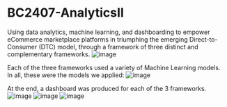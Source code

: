 # BC2407-AnalyticsII
Using data analytics, machine learning, and dashboarding to empower eCommerce marketplace platforms in triumphing the emerging Direct-to-Consumer (DTC) model, through a framework of three distinct and complementary frameworks. 
![image](https://user-images.githubusercontent.com/49341007/162584290-5e4f60a0-143c-40b6-972d-0acd7ddfb4a5.png)

Each of the three frameworks used a variety of Machine Learning models. In all, these were the models we applied:
![image](https://user-images.githubusercontent.com/49341007/162584447-7aab751e-6ada-455e-b627-528fcf54e0da.png)

At the end, a dashboard was produced for each of the 3 frameworks.
![image](https://user-images.githubusercontent.com/49341007/162584476-65a607e7-7d8b-4455-9ac2-76bb476cbe3c.png)
![image](https://user-images.githubusercontent.com/49341007/162584511-92554764-17e3-4d6d-9340-9a1a9c460acd.png)
![image](https://user-images.githubusercontent.com/49341007/162584519-c1d3f202-78c3-467d-b007-626d36863b97.png)
